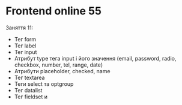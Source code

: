 # Frontend online 55

Заняття 11:

- Тег form
- Тег label
- Тег input
- Атрибут type тега input і його значення (email, password, radio, checkbox, number, tel, range,
  date)
- Атрибути placeholder, checked, name
- Тег textarea
- Теги select та optgroup
- Тег datalist
- Тег fieldset и <div role="group">

